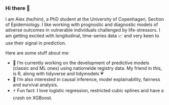 ### Hi there 👋
I am Alex (he/him), a PhD student at the University of Copenhagen, Section of Epidemiology. I like working with prognostic and diagnostic models of adverse outcomes in vulnerable individuals challenged by life-stressors. I am getting excited with longitudinal, time-series data :chart_with_upwards_trend: and very keen to use their signal in prediction. 

Here are some stuff about me:

- 🔭 I’m currently working on the development of predictive models (classic and ML ones) using nationwide registry data. My friend in this, is R, along with tidyverse and tidymodels :heartpulse:
- 🌱 I’m also interested in causal inference, model explainability, fairness and survival analysis.
- ⚡ Fun fact: I love logistic regression, restricted cubic splines and have a crash on XGBoost.
